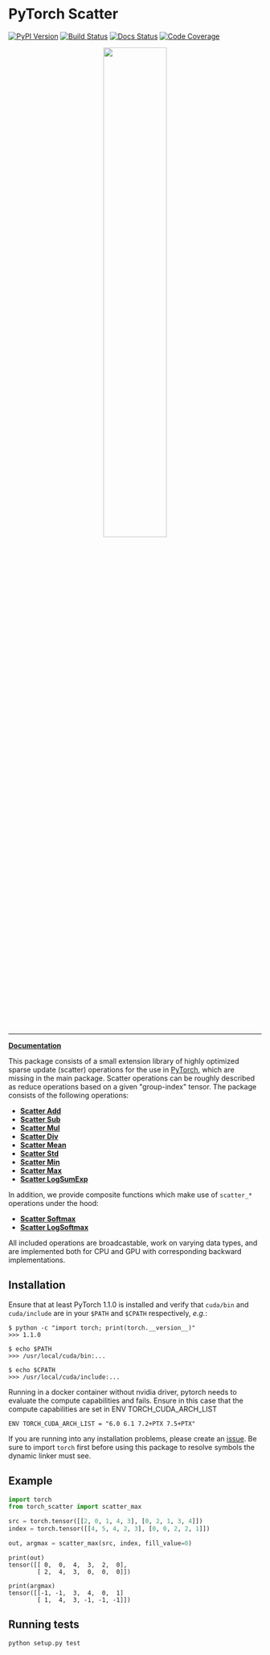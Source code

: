[pypi-image]: https://badge.fury.io/py/torch-scatter.svg
[pypi-url]: https://pypi.python.org/pypi/torch-scatter
[build-image]: https://travis-ci.org/rusty1s/pytorch_scatter.svg?branch=master
[build-url]: https://travis-ci.org/rusty1s/pytorch_scatter
[docs-image]: https://readthedocs.org/projects/pytorch-scatter/badge/?version=latest
[docs-url]: https://pytorch-scatter.readthedocs.io/en/latest/?badge=latest
[coverage-image]: https://codecov.io/gh/rusty1s/pytorch_scatter/branch/master/graph/badge.svg
[coverage-url]: https://codecov.io/github/rusty1s/pytorch_scatter?branch=master

# PyTorch Scatter

[![PyPI Version][pypi-image]][pypi-url]
[![Build Status][build-image]][build-url]
[![Docs Status][docs-image]][docs-url]
[![Code Coverage][coverage-image]][coverage-url]

<p align="center">
  <img width="50%" src="https://raw.githubusercontent.com/rusty1s/pytorch_scatter/master/docs/source/_figures/add.svg?sanitize=true" />
</p>

--------------------------------------------------------------------------------

**[Documentation](https://pytorch-scatter.readthedocs.io)**

This package consists of a small extension library of highly optimized sparse update (scatter) operations for the use in [PyTorch](http://pytorch.org/), which are missing in the main package.
Scatter operations can be roughly described as reduce operations based on a given "group-index" tensor.
The package consists of the following operations:

* [**Scatter Add**](https://pytorch-scatter.readthedocs.io/en/latest/functions/add.html)
* [**Scatter Sub**](https://pytorch-scatter.readthedocs.io/en/latest/functions/sub.html)
* [**Scatter Mul**](https://pytorch-scatter.readthedocs.io/en/latest/functions/mul.html)
* [**Scatter Div**](https://pytorch-scatter.readthedocs.io/en/latest/functions/div.html)
* [**Scatter Mean**](https://pytorch-scatter.readthedocs.io/en/latest/functions/mean.html)
* [**Scatter Std**](https://pytorch-scatter.readthedocs.io/en/latest/functions/std.html)
* [**Scatter Min**](https://pytorch-scatter.readthedocs.io/en/latest/functions/min.html)
* [**Scatter Max**](https://pytorch-scatter.readthedocs.io/en/latest/functions/max.html)
* [**Scatter LogSumExp**](https://pytorch-scatter.readthedocs.io/en/latest/functions/logsumexp.html)

In addition, we provide composite functions which make use of `scatter_*` operations under the hood:

* [**Scatter Softmax**](https://pytorch-scatter.readthedocs.io/en/latest/composite/softmax.html#torch_scatter.composite.scatter_softmax)
* [**Scatter LogSoftmax**](https://pytorch-scatter.readthedocs.io/en/latest/composite/softmax.html#torch_scatter.composite.scatter_log_softmax)

All included operations are broadcastable, work on varying data types, and are implemented both for CPU and GPU with corresponding backward implementations.

## Installation

Ensure that at least PyTorch 1.1.0 is installed and verify that `cuda/bin` and `cuda/include` are in your `$PATH` and `$CPATH` respectively, *e.g.*:

```
$ python -c "import torch; print(torch.__version__)"
>>> 1.1.0

$ echo $PATH
>>> /usr/local/cuda/bin:...

$ echo $CPATH
>>> /usr/local/cuda/include:...
```

Running in a docker container without nvidia driver, pytorch needs to evaluate the compute capabilities and fails. Ensure in this case that the compute capabilities are set in ENV TORCH_CUDA_ARCH_LIST

```
ENV TORCH_CUDA_ARCH_LIST = "6.0 6.1 7.2+PTX 7.5+PTX"
```

If you are running into any installation problems, please create an [issue](https://github.com/rusty1s/pytorch_scatter/issues).
Be sure to import `torch` first before using this package to resolve symbols the dynamic linker must see.

## Example

```py
import torch
from torch_scatter import scatter_max

src = torch.tensor([[2, 0, 1, 4, 3], [0, 2, 1, 3, 4]])
index = torch.tensor([[4, 5, 4, 2, 3], [0, 0, 2, 2, 1]])

out, argmax = scatter_max(src, index, fill_value=0)
```

```
print(out)
tensor([[ 0,  0,  4,  3,  2,  0],
        [ 2,  4,  3,  0,  0,  0]])

print(argmax)
tensor([[-1, -1,  3,  4,  0,  1]
        [ 1,  4,  3, -1, -1, -1]])
```

## Running tests

```
python setup.py test
```
